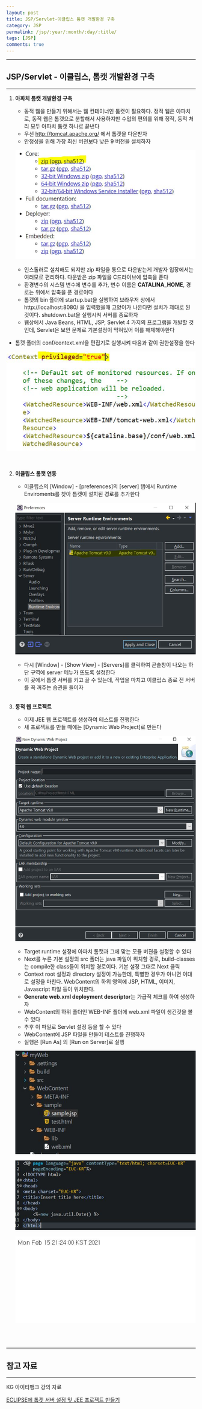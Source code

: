 ```yaml
---
layout: post
title: JSP/Servlet-이클립스 톰캣 개발환경 구축
category: JSP
permalink: /jsp/:year/:month/:day/:title/
tags: [JSP]
comments: true
---
```


---

## JSP/Servlet - 이클립스, 톰캣 개발환경 구축

---

1. **아파치 톰캣 개발환경 구축**

   * 동적 웹을 만들기 위해서는 웹 컨테이너인 톰캣이 필요하다. 정적 웹은 아파치로, 동적 웹은 톰캣으로 분할해서 사용하지만 수업의 편의를 위해 정적, 동적 처리 모두 아파치 톰캣 하나로 끝낸다
   * 우선 http://tomcat.apache.org/ 에서 톰캣을 다운받자
   * 안정성을 위해 가장 최신 버전보다 낮은 9 버전을 설치하자
   
   ![톰캣설치](/assets/post/jsp/2021-02-15-01.JPG)
   
   * 인스톨러로 설치해도 되지만 zip 파일을 통으로 다운받는게 개발자 입장에서는 여러모로 편리하다. 다운받은 zip 파일을 C드라이브에 압축을 푼다
   * 환경변수의 시스템 변수에 변수를 추가, 변수 이름은 **CATALINA_HOME**, 경로는 위에서 압축을 푼 경로이다
   * 톰캣의 bin 폴더에 startup.bat을 실행하여 브라우저 상에서 http://localhost:8080/ 을 입력했을때 고양이가 나온다면 설치가 제대로 된 것이다. shutdown.bat을 실행시켜 서버를 종료하자
   * 웹상에서 Java Beans, HTML, JSP, Servlet 4 가지의 프로그램을 개발할 것인데, Servlet은 보안 문제로 기본설정이 막혀있어 이를 해제해야한다
* 톰캣 폴더의 conf/context.xml을 편집기로 실행시켜 다음과 같이 권한설정을 한다
   
![권한설정](/assets/post/jsp/2021-02-15-02.JPG)
   
<br>
   
2. **이클립스 톰캣 연동**

   * 이클립스의 [Window] - [preferences]의 [server] 탭에서 Runtime Enviroments를 찾아 톰캣이 설치된 경로를 추가한다

   ![연동](/assets/post/jsp/2021-02-15-03.JPG)

   * 다시 [Window] - [Show View] - [Servers]를 클릭하여 콘솔창이 나오는 하단 구역에 server 메뉴가 뜨도록 설정한다
   * 이 곳에서 톰캣 서버를 키고 끌 수 있는데, 작업을 마치고 이클립스 종료 전 서버를 꼭 꺼주는 습관을 들이자

   <br>

3. **동적 웹 프로젝트**

   * 이제 JEE 웹 프로젝트를 생성하여 테스트를 진행한다
   * 새 프로젝트를 만들 때에는 [Dynamic Web Project]로 만든다

   ![프로젝트생성](/assets/post/jsp/2021-02-15-04.JPG)

   * Target runtime 설정에 아파치 톰캣과 그에 맞는 모듈 버젼을 설정할 수 있다
   * Next를 누른 기본 설정의 src 폴더는 java 파일이 위치할 경로, build-classes는 compile한 class들이 위치할 경로이다. 기본 설정 그대로 Next 클릭
   * Context root 설정과 directory 설정이 가능한데, 특별한 경우가 아니면 이대로 설정을 마친다. WebContent의 하위 영역에 JSP, HTML, 이미지, Javascript 파일 등이 위치한다.
   * **Generate web.xml deployment descriptor**는 가급적 체크를 하여 생성하자
   * WebContent의 하위 폴더인 WEB-INF 폴더에 web.xml 파일이 생긴것을 볼 수 있다
   * 추후 이 파일로 Servlet 설정 등을 할 수 있다
   * WebContent에 JSP 파일을 만들어 테스트를 진행하자
   * 실행은 [Run As] 의 [Run on Server]로 실행

   ![테스트](/assets/post/jsp/2021-02-15-05.JPG)

   ![테스트2](/assets/post/jsp/2021-02-15-07.JPG)

   ![테스트3](/assets/post/jsp/2021-02-15-06.JPG)

<br>

<br>

---

## 참고 자료

---

KG 아이티뱅크 강의 자료

[ECLIPSE에 톰캣 서버 설정 및 JEE 프로젝트 만들기](https://dololak.tistory.com/80)